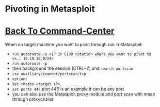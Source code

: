# Pivoting in Metasploit

# [Back To Command-Center](../Command-Center%2067dcab8dad014156bed16a9e6953166c.md)

When on target machine you want to pivot through run in Metasploit:

- `run autoroute -s <IP in CIDR notation where you want to pivot to ex.: 10.10.10.0/24>`
- `run autoroute -p`
- then background the session (CTRL+Z) and `search portscan`
- `use auxiliary/scanner/portscan/tcp`
- `options`
- `set rhosts <target IP>`
- `set ports 445` port 445 is an example it can be any port
- you can also use the Metasploit proxy module and port scan with nmap through proxychains